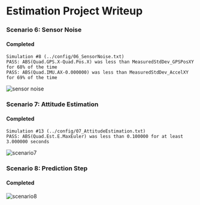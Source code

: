 # Estimation Project Writeup #

### Scenario 6: Sensor Noise ###

#### Completed ####
```
Simulation #8 (../config/06_SensorNoise.txt)
PASS: ABS(Quad.GPS.X-Quad.Pos.X) was less than MeasuredStdDev_GPSPosXY for 68% of the time
PASS: ABS(Quad.IMU.AX-0.000000) was less than MeasuredStdDev_AccelXY for 69% of the time
```

![sensor noise](images/scenario6.gif)


### Scenario 7: Attitude Estimation ###

#### Completed ####

```
Simulation #13 (../config/07_AttitudeEstimation.txt)
PASS: ABS(Quad.Est.E.MaxEuler) was less than 0.100000 for at least 3.000000 seconds
```
![scenario7](images/scenario7.gif)


### Scenario 8: Prediction Step ###

#### Completed ####

![scenario8](images/scenario8.gif)
